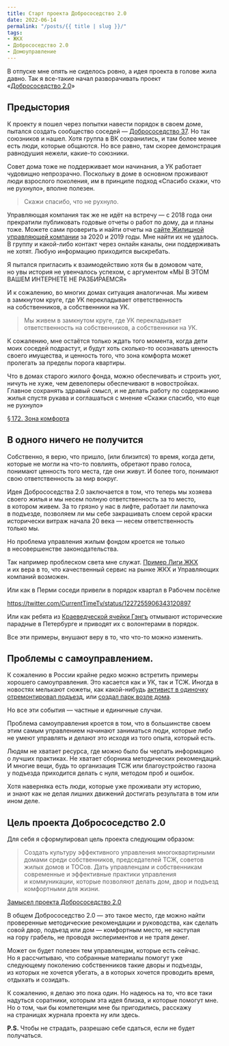 ```yaml
---
title: Старт проекта Добрососедство 2.0
date: 2022-06-14
permalink: "/posts/{{ title | slug }}/"
tags:
- ЖКХ
- Добрососедство 2.0
- Домоуправление
---
```

В&nbsp;отпуске мне опять не&nbsp;сиделось ровно, а&nbsp;идея проекта в&nbsp;голове жила давно. Так я&nbsp;все-такие начал разворачивать проект &laquo;[Добрососедство&nbsp;2.0](https://neighborliness.ru/)&raquo;

## Предыстория
К&nbsp;проекту я&nbsp;пошел через попытки навести порядок в&nbsp;своем доме, пытался создать сообщество соседей&nbsp;&mdash; [Добрососедство&nbsp;37](https://park37a.ru/). Но&nbsp;так союзников и&nbsp;нашел. Хотя группа в&nbsp;ВК сохранились, и&nbsp;там более менее есть люди, которые общаются. Но&nbsp;все равно, там скорее демонстрация равнодушия нежели, какие-то союзники.

Совет дома тоже не&nbsp;поддерживает мои начинания, а&nbsp;УК работает чудовищно непрозрачно. Поскольку в&nbsp;доме в&nbsp;основном проживают люди взрослого поколения, им&nbsp;в&nbsp;принципе подход &laquo;Спасибо скажи, что не&nbsp;рухнуло&raquo;, вполне полезен.

> Скажи спасибо, что не рухнуло.

Управляющая компания так&nbsp;же не&nbsp;идёт на&nbsp;встречу&nbsp;&mdash; с&nbsp;2018 года они прекратили публиковать годовые отчеты о&nbsp;работ по&nbsp;дому, да&nbsp;и&nbsp;планы тоже. Можете сами проверить и&nbsp;найти отчеты&nbsp;на [сайте Жилищной управляющей компании](http://zhuk-perm.su/) за&nbsp;2020 и&nbsp;2019&nbsp;годы. Мне найти их&nbsp;не&nbsp;удалось. В&nbsp;группу и&nbsp;какой-либо контакт через онлайн каналы, они поддерживать не&nbsp;хотят. Любую информацию приходится выскребать.

Я&nbsp;пытался пригласить к&nbsp;взаимодействию хотя&nbsp;бы в&nbsp;домовом чате, но&nbsp;увы история не&nbsp;увенчалось успехом, с&nbsp;аргументом &laquo;МЫ&nbsp;В&nbsp;ЭТОМ ВАШЕМ ИНТЕРНЕТЕ НЕ&nbsp;РАЗБИРАЕМСЯ&raquo;

И&nbsp;к&nbsp;сожалению, во&nbsp;многих домах ситуация аналогичная. Мы&nbsp;живем в&nbsp;замкнутом круге, где&nbsp;УК перекладывает ответственность на&nbsp;собственников, а&nbsp;собственники на&nbsp;УК.

> Мы живем в замкнутом круге, где УК перекладывает ответственность на собственников, а собственники на УК.

К&nbsp;сожалению, мне остаётся только ждать того момента, когда дети моих соседей подрастут, и&nbsp;будут хоть сколько-то осознавать ценность своего имущества, и&nbsp;ценность того, что зона комфорта может пролегать за&nbsp;пределы порога квартиры.

Что в&nbsp;домах старого жилого фонда, можно обеспечивать и&nbsp;строить уют, ничуть не&nbsp;хуже, чем девелоперы обеспечивают в&nbsp;новостройках. Главное сохранять здравый смысл, и&nbsp;не&nbsp;делать работу по&nbsp;содержанию жилья спустя рукава и&nbsp;соглашаться с&nbsp;мнение &laquo;Скажи спасибо, что еще не&nbsp;рухнуло&raquo;

[§ 172. Зона комфорта](https://www.artlebedev.ru/kovodstvo/sections/172/)

## В одного ничего не получится
Собственно, я&nbsp;верю, что пришло, (или близится) то&nbsp;время, когда дети, которые не&nbsp;могли на&nbsp;что-то повлиять, обретают право голоса, понимают ценность того места, где они живут. И&nbsp;более того, понимают свою ответственность за&nbsp;мир вокруг.

Идея Добрососедства&nbsp;2.0 заключается в&nbsp;том, что теперь мы&nbsp;хозяева своего жилья и&nbsp;мы&nbsp;несем полную ответственность за&nbsp;то&nbsp;место, в&nbsp;котором живем. За&nbsp;то&nbsp;грязно у&nbsp;нас в&nbsp;лифте, работает&nbsp;ли лампочка в&nbsp;подъезде, позволяем&nbsp;ли мы&nbsp;себе закрашивать слоем серой краски исторически витраж начала 20&nbsp;века&nbsp;&mdash; несем ответственность только&nbsp;мы.

Но&nbsp;проблема управления жилым фондом кроется не&nbsp;только в&nbsp;несовершенстве законодательства.

Так например проблеском света мне служат. [Пример Лиги ЖКХ](https://vc.ru/offline/29797-tehnologichnoe-zhkh-iz-ekaterinburga) и&nbsp;их&nbsp;вера в&nbsp;то, что качественный сервис на&nbsp;рынке ЖКХ и&nbsp;Управляющих компаний возможен.

Или как в&nbsp;Перми соседи привели в&nbsp;порядок квартал в&nbsp;Рабочем посёлке

https://twitter.com/CurrentTimeTv/status/1227255906343120897

Или как ребята&nbsp;из [Краеведческой ячейки Гэнгъ](https://vk.com/stpkraevedgang) отмывают исторические парадные в&nbsp;Петербурге и&nbsp;приводят их&nbsp;с&nbsp;волонтерами в&nbsp;порядок.

Все эти примеры, внушают веру в&nbsp;то, что что-то можно изменить.

## Проблемы с самоуправлением.
К сожалению в России крайне редко можно встретить примеры хорошего самоуправления. Это касается как и УК, так и ТСЖ. Иногда в новостях мелькают сюжеты, как какой-нибудь [активист в одиночку отремонтировал подъезд](https://youtu.be/vtwDP3Ea6LI), или [создал парк возле дома](https://59.ru/text/gorod/2019/07/16/66162259/).

Но&nbsp;все эти события&nbsp;&mdash; частные и&nbsp;единичные случаи.

Проблема самоуправления кроется в&nbsp;том, что в&nbsp;большинстве своем этим самым управлением начинают заниматься люди, которые либо не&nbsp;умеют управлять и&nbsp;делают это исходя из&nbsp;того опыта, который есть.

Людям не&nbsp;хватает ресурса, где можно было&nbsp;бы черпать информацию о&nbsp;лучших практиках. Не&nbsp;хватает сборника методических рекомендаций. И&nbsp;многие вещи, будь&nbsp;то организация ТСЖ или благоустройство газона у&nbsp;подъезда приходится делать с&nbsp;нуля, методом проб и&nbsp;ошибок.

Хотя наверняка есть люди, которые уже проживали эту историю, и&nbsp;знают как не&nbsp;делая лишних движений достигать результата в&nbsp;том или ином деле.

## Цель проекта Добрососедство 2.0
Для себя я&nbsp;сформулировал цель проекта следующим образом:

> Создать культуру эффективного управления многоквартирными домами среди собственников, председателей ТСЖ, советов жилых домов и&nbsp;ТОСов. Дать управленцам и&nbsp;собственникам современные и&nbsp;эффективные практики управления и&nbsp;коммуникации, которые позволяют делать дом, двор и&nbsp;подъезд комфортными для жизни.

[Замысел проекта Добрососедство 2.0](https://neighborliness.ru/about/)

В&nbsp;общем Добрососедство&nbsp;2.0&nbsp;&mdash; это такое место, где можно найти проверенные методические рекомендации и&nbsp;руководства, как сделать совой двор, подъезд или дом&nbsp;&mdash; комфортным место, не&nbsp;наступая на&nbsp;гору грабель, не&nbsp;проводя экспериментов и&nbsp;не&nbsp;тратя денег.

Может он&nbsp;будет полезен тем управленцам, которые есть сейчас. Но&nbsp;я&nbsp;рассчитываю, что собранные материалы помогут уже следующему поколению собственников такие дворы и&nbsp;подъезды, из&nbsp;которых не&nbsp;хочется убегать, а&nbsp;в&nbsp;которых хочется проводить время, отдыхать и&nbsp;созидать.

К&nbsp;сожалению, я&nbsp;делаю это пока один. Но&nbsp;надеюсь на&nbsp;то, что все таки надуться соратники, которым эта идея близка, и&nbsp;которые помогут мне. Но&nbsp;о&nbsp;том, чьи&nbsp;бы компетенции мне&nbsp;бы пригодились, расскажу на&nbsp;страницах журнала проекта ну&nbsp;или здесь.

**P.S.** Чтобы не&nbsp;страдать, разрешаю себе сдаться, если не&nbsp;будет получаться.